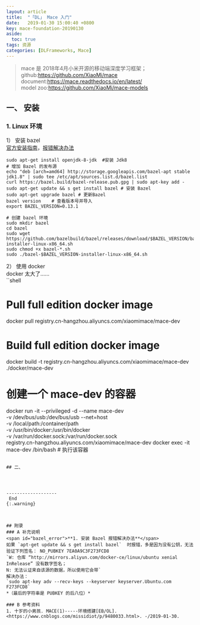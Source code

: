 ```yaml
---
layout: article
title:  "「DL」 Mace 入门"
date:   2019-01-30 15:00:40 +0800
key: mace-foundation-20190130
aside:
  toc: true
tags: 资源
categories: [DLFrameworks, Mace]
---
```


> mace 是 2018年4月小米开源的移动端深度学习框架；  
github:<https://github.com/XiaoMi/mace>  
document:<https://mace.readthedocs.io/en/latest/>  
model zoo:<https://github.com/XiaoMi/mace-models>  


## 一、 安装  
### 1. Linux 环境  
1） 安装 bazel   
[官方安装指南](https://docs.bazel.build/versions/master/install.html)，[报错解决办法](hk)  

```shell
sudo apt-get install openjdk-8-jdk  #安装 Jdk8
# 增加 Bazel 的发布源
echo "deb [arch=amd64] http://storage.googleapis.com/bazel-apt stable jdk1.8" | sudo tee /etc/apt/sources.list.d/bazel.list
curl https://bazel.build/bazel-release.pub.gpg | sudo apt-key add -
sudo apt-get update && s get install bazel # 安装 Bazel
sudo apt-get upgrade bazel # 更新Bazel
bazel version    # 查看版本号并导入
export BAZEL_VERSION=0.13.1  

# 创建 bazel 环境
sudo mkdir bazel
cd bazel
sudo wget https://github.com/bazelbuild/bazel/releases/download/$BAZEL_VERSION/bazel-$BAZEL_VERSION-installer-linux-x86_64.sh
sudo chmod +x bazel-*.sh
sudo ./bazel-$BAZEL_VERSION-installer-linux-x86_64.sh
```

2） 使用 docker  
docker 太大了……  
``shell
# Pull full edition docker image
docker pull registry.cn-hangzhou.aliyuncs.com/xiaomimace/mace-dev
# Build full edition docker image
docker build -t registry.cn-hangzhou.aliyuncs.com/xiaomimace/mace-dev ./docker/mace-dev

# 创建一个 mace-dev 的容器
docker run -it --privileged -d --name mace-dev \
           -v /dev/bus/usb:/dev/bus/usb --net=host \
           -v /local/path:/container/path \
           -v /usr/bin/docker:/usr/bin/docker \
           -v /var/run/docker.sock:/var/run/docker.sock \
           registry.cn-hangzhou.aliyuncs.com/xiaomimace/mace-dev
docker exec -it mace-dev /bin/bash    #  执行该容器
```

## 二、




-------------------  
 End
{:.warning}  



## 附录
### A 补充说明
<span id="bazel_error">**1. 安装 Bazel 报错解决办法**</span>  
如果 `apt-get update && s get install bazel`  时报错，多是因为没有公钥，无法验证下列签名： NO_PUBKEY 7EA0A9C3F273FCD8
`W: 仓库 “http://mirrors.aliyun.com/docker-ce/linux/ubuntu xenial InRelease” 没有数字签名；
N: 无法认证来自该源的数据，所以使用它会带`  
解决办法：  
`sudo apt-key adv --recv-keys --keyserver keyserver.Ubuntu.com F273FCD8`    
*（最后的字符串是 PUBKEY 的后八位）*    

### B 参考资料
1. 十岁的小男孩. MACE(1)-----环境搭建[EB/OL]. <https://www.cnblogs.com/missidiot/p/9480033.html>. -/2019-01-30.  
